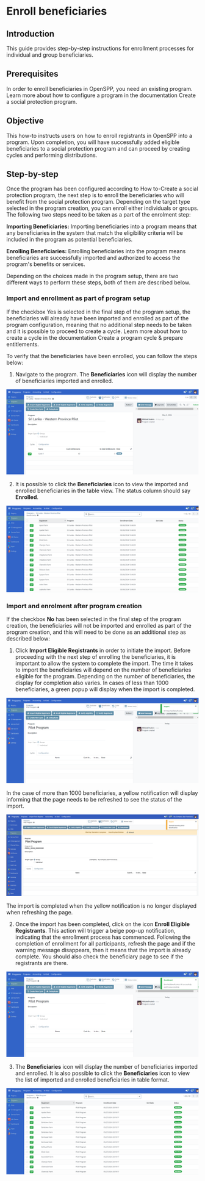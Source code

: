 # Enroll beneficiaries

## Introduction

This guide provides step-by-step instructions for enrollment processes for individual and group beneficiaries.

## Prerequisites

In order to enroll beneficiaries in OpenSPP, you need an existing program. Learn more about how to configure a program in the documentation Create a social protection program.

## Objective

This how-to instructs users on how to enroll registrants in OpenSPP into a program. Upon completion, you will have successfully added eligible beneficiaries to a social protection program and can proceed by creating cycles and performing distributions.

## Step-by-step

Once the program has been configured according to How to-Create a social protection program, the next step is to enroll the beneficiaries who will benefit from the social protection program. Depending on the target type selected in the program creation, you can enroll either individuals or groups. The following two steps need to be taken as a part of the enrolment step:

**Importing Beneficiaries:** Importing beneficiaries into a program means that any beneficiaries in the system that match the eligibility criteria will be included in the program as potential beneficiaries.

**Enrolling Beneficiaries:** Enrolling beneficiaries into the program means beneficiaries are successfully imported and authorized to access the program's benefits or services.

Depending on the choices made in the program setup, there are two different ways to perform these steps, both of them are described below.

### Import and enrollment as part of program setup

If the checkbox Yes is selected in the final step of the program setup, the beneficiaries will already have been imported and enrolled as part of the program configuration, meaning that no additional step needs to be taken and it is possible to proceed to create a cycle. Learn more about how to create a cycle in the documentation Create a program cycle & prepare entitlements.

To verify that the beneficiaries have been enrolled, you can follow the steps below:

1. Navigate to the program. The **Beneficiaries** icon will display the number of beneficiaries imported and enrolled.

![](enroll_beneficiaries/1.png)

2. It is possible to click the **Beneficiaries** icon to view the imported and enrolled beneficiaries in the table view. The status column should say **Enrolled**.

![](enroll_beneficiaries/2.png)

### Import and enrolment after program creation

If the checkbox **No** has been selected in the final step of the program creation, the beneficiaries will not be imported and enrolled as part of the program creation, and this will need to be done as an additional step as described below:

1. Click **Import Eligible Registrants** in order to initiate the import. Before proceeding with the next step of enrolling the beneficiaries, it is important to allow the system to complete the import. The time it takes to import the beneficiaries will depend on the number of beneficiaries eligible for the program. Depending on the number of beneficiaries, the display for completion also varies. In cases of less than 1000 beneficiaries, a green popup will display when the import is completed.

![](enroll_beneficiaries/3.png)

In the case of more than 1000 beneficiaries, a yellow notification will display informing that the page needs to be refreshed to see the status of the import.

![](enroll_beneficiaries/4.png)

The import is completed when the yellow notification is no longer displayed when refreshing the page.

2. Once the import has been completed, click on the icon **Enroll Eligible Registrants**. This action will trigger a beige pop-up notification, indicating that the enrollment process has commenced. Following the completion of enrollment for all participants, refresh the page and if the warning message disappears, then it means that the import is already complete. You should also check the beneficiary page to see if the registrants are there.

![](enroll_beneficiaries/5.png)

3. The **Beneficiaries** icon will display the number of beneficiaries imported and enrolled. It is also possible to click the **Beneficiaries** icon to view the list of imported and enrolled beneficiaries in table format.

![](enroll_beneficiaries/6.png)
